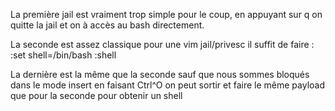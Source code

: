 La première jail est vraiment trop simple pour le coup, en appuyant sur q on quitte la jail et on à accès au bash directement.

La seconde est assez classique pour une vim jail/privesc il suffit de faire :
:set shell=/bin/bash
:shell

La dernière est la même que la seconde sauf que nous sommes bloqués dans le mode insert en faisant Ctrl^O on peut sortir et faire le même payload que pour la seconde pour obtenir un shell